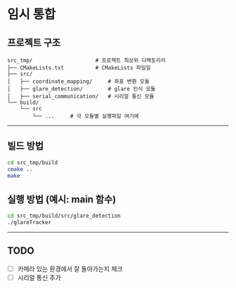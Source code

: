 # 임시 통합

## 프로젝트 구조

```
src_tmp/                    # 프로젝트 최상위 디렉토리리
├── CMakeLists.txt          # CMakeLists 파일일
├── src/                    
│   ├── coordinate_mapping/     # 좌표 변환 모듈
│   ├── glare_detection/        # glare 인식 모듈
│   ├── serial_communication/   # 시리얼 통신 모듈
└── build/              
    └── src         
        └── ...     # 각 모듈별 실행파일 여기에
```

---

## 빌드 방법

```bash
cd src_tmp/build
cmake ..
make
```

## 실행 방법 (예시: main 함수)

```bash
cd src_tmp/build/src/glare_detection
./glareTracker
```

---

## TODO

- [ ] 카메라 있는 환경에서 잘 돌아가는지 체크
- [ ] 시리얼 통신 추가
